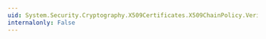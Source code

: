 ```yaml
---
uid: System.Security.Cryptography.X509Certificates.X509ChainPolicy.VerificationTime
internalonly: False
---
```

